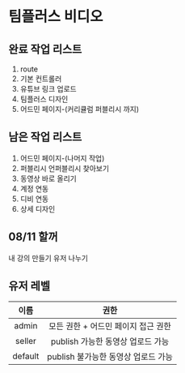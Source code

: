 # 팀플러스 비디오

## 완료 작업 리스트
1. route
2. 기본 컨트롤러
3. 유튜브 링크 업로드
4. 팀플러스 디자인
5. 어드민 페이지-(커리큘럼 퍼블리시 까지)
## 남은 작업 리스트
1. 어드민 페이지-(나머지 작업)
2. 퍼블리시 언퍼블리시 찾아보기
3. 동영상 바로 올리기
2. 계정 연동
3. 디비 연동
4. 상세 디자인
## 08/11 할꺼
내 강의 만들기
유저 나누기
## 유저 레벨 
|   이름    |           권한            |
| :-----: | :---------------------: |
|  admin  |  모든 권한 + 어드민 페이지 접근 권한  |
| seller  | publish 가능한 동영상 업로드 가능  |
| default | publish 불가능한 동영상 업로드 가능 |